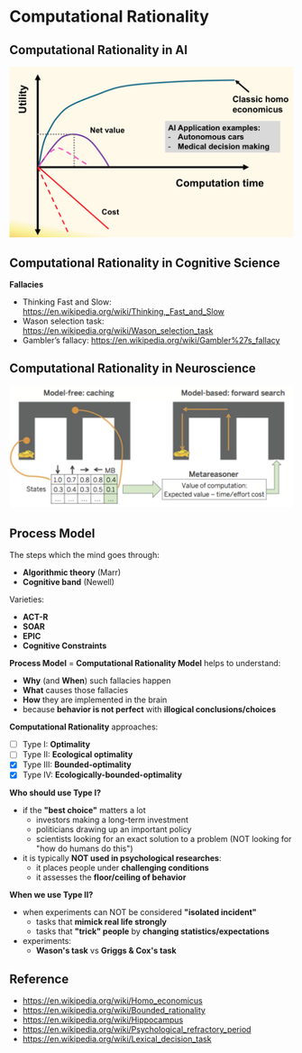 # Computational Rationality

## Computational Rationality in AI

<p float="left">
	<img src="./pix/ai.png" width="600" />
</p>

## Computational Rationality in Cognitive Science

**Fallacies**
* Thinking Fast and Slow: https://en.wikipedia.org/wiki/Thinking,_Fast_and_Slow
* Wason selection task: https://en.wikipedia.org/wiki/Wason_selection_task
* Gambler’s fallacy: https://en.wikipedia.org/wiki/Gambler%27s_fallacy

## Computational Rationality in Neuroscience

<p float="left">
	<img src="./pix/maze.png" width="600" />
</p>

## Process Model

The steps which the mind goes through:
* **Algorithmic theory** (Marr)
* **Cognitive band** (Newell)

Varieties:
* **ACT-R**
* **SOAR**
* **EPIC**
* **Cognitive Constraints**

**Process Model** = **Computational Rationality Model** helps to understand:
* **Why** (and **When**) such fallacies happen
* **What** causes those fallacies
* **How** they are implemented in the brain
* because **behavior is not perfect** with **illogical conclusions/choices**

**Computational Rationality** approaches:
- [ ] Type I: **Optimality**
- [ ] Type II: **Ecological optimality**
- [x] Type III: **Bounded-optimality**
- [x] Type IV: **Ecologically-bounded-optimality**

**Who should use Type I?**
* if the **"best choice"** matters a lot
	* investors making a long-term investment
	* politicians drawing up an important policy
	* scientists looking for an exact solution to a problem (NOT looking for "how do humans do this")
* it is typically **NOT used in psychological researches**:
	* it places people under **challenging conditions**
	* it assesses the **floor/ceiling of behavior**

**When we use Type II?**
* when experiments can NOT be considered **"isolated incident"**
	* tasks that **mimick real life strongly**
	* tasks that **"trick" people** by **changing statistics/expectations**
* experiments:
	* **Wason's task** vs **Griggs & Cox's task**
## Reference

* https://en.wikipedia.org/wiki/Homo_economicus
* https://en.wikipedia.org/wiki/Bounded_rationality
* https://en.wikipedia.org/wiki/Hippocampus
* https://en.wikipedia.org/wiki/Psychological_refractory_period
* https://en.wikipedia.org/wiki/Lexical_decision_task
